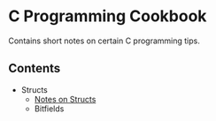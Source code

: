 # C Programming Cookbook

Contains short notes on certain C programming tips.

## Contents

- Structs
  - [Notes on Structs](./Structs/important-notes.md)
  - Bitfields

